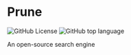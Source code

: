 # Prune

![GitHub License](https://img.shields.io/github/license/TylerMS887/prune?style=flat-square) ![GitHub top language](https://img.shields.io/github/languages/top/TylerMS887/prune?style=flat-square)

An open-source search engine
